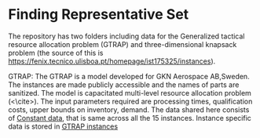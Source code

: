 # Finding Representative Set

The repository has two folders including data for the Generalized tactical resource allocation problem (GTRAP) and three-dimensional knapsack problem (the source of this is https://fenix.tecnico.ulisboa.pt/homepage/ist175325/instances).

GTRAP: The GTRAP is a model developed for GKN Aerospace AB,Sweden. The instances are made publicly accessible and the names of parts are sanitized. The model is capacitated multi-level resource allocation problem (<\cite>). The input parameters required are processing times, qualification costs, upper bounds on inventory, demand. The data shared here consists of <a href="https://github.com/SunneyF/FindingRepresentativeSet/blob/main/GTRAP/constant_data.csv">Constant data</a>, that is same across all the 15 instances. Instance specific data is stored in <a href="https://github.com/SunneyF/FindingRepresentativeSet/blob/main/GTRAP/GTRAP_instances.zip">GTRAP instances</a>
